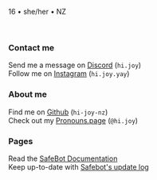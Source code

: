 <link href="style.css" rel="stylesheet">
<link rel="shortcut icon" type="image/x-icon" href="SafeBot/icon.ico">

16 • she/her • NZ 

<br>

### Contact me
Send me a message on [Discord](https://discord.com/users/524064761525305344) (`hi.joy`) <br>
Follow me on [Instagram](https://www.instagram.com/hi.joy.yay/) (`hi.joy.yay`)

### About me
Find me on [Github](https://github.com/hi-joy-nz) (`hi-joy-nz`) <br>
Check out my [Pronouns.page](https://en.pronouns.page/@hi.joy) (`@hi.joy`)

### Pages
Read the [SafeBot Documentation](https://hi-joy-nz.github.io/SafeBot/Docs) <br>
Keep up-to-date with [Safebot's update log](https://hi-joy-nz.github.io/SafeBot/Updates)
